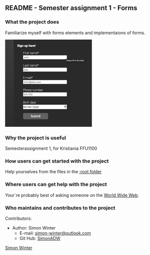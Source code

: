 ## README - Semester assignment 1 - Forms


### What the project does  
Familiarize myself with forms elements and implementaions of forms. 

![Screenshot form elements](./assets/Screenshot-forms-assignment.png)

### Why the project is useful  
Semesterassignment 1, for Kristiania FFU1100
	
### How users can get started with the project  
Help yourselves from the files in the [:root folder][] 

### Where users can get help with the project  
Your´re probably best of asking someone on the [World Wide Web](www.google.com).

### Who maintains and contributes to the project  
Contributors:  
* Author: Simon Winter  
	* E-mail: simon-winter@outlook.com
	* Git Hub: [SimonADW](https://github.com/SimonADW)


[Simon Winter](https://github.com/SimonADW)




[:root folder]: ./	
